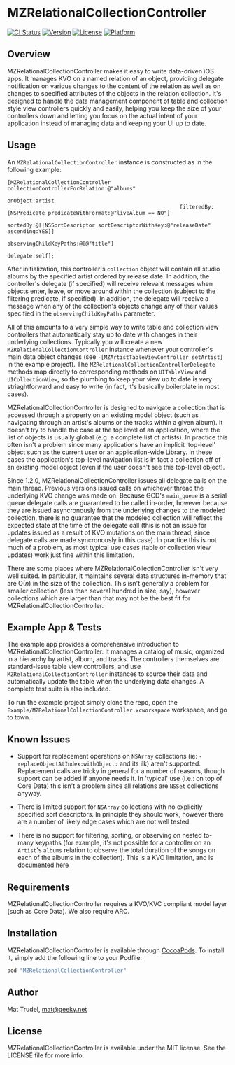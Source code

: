 # MZRelationalCollectionController

[![CI Status](http://img.shields.io/travis/moshozen/MZRelationalCollectionController.svg?style=flat)](https://travis-ci.org/moshozen/MZRelationalCollectionController)
[![Version](https://img.shields.io/cocoapods/v/MZRelationalCollectionController.svg?style=flat)](http://cocoapods.org/pods/MZRelationalCollectionController)
[![License](https://img.shields.io/cocoapods/l/MZRelationalCollectionController.svg?style=flat)](http://cocoapods.org/pods/MZRelationalCollectionController)
[![Platform](https://img.shields.io/cocoapods/p/MZRelationalCollectionController.svg?style=flat)](http://cocoapods.org/pods/MZRelationalCollectionController)

## Overview

MZRelationalCollectionController makes it easy to write data-driven iOS apps.
It manages KVO on a named relation of an object, providing delegate notification
on various changes to the content of the relation as well as on changes to
specified attributes of the objects in the relation collection. It's designed to
handle the data management component of table and collection style view
controllers quickly and easily, helping you keep the size of your controllers
down and letting you focus on the actual intent of your application instead of
managing data and keeping your UI up to date.

## Usage

An `MZRelationalCollectionController` instance is constructed as in the following example:


    [MZRelationalCollectionController collectionControllerForRelation:@"albums"
                                                             onObject:artist
                                                           filteredBy:[NSPredicate predicateWithFormat:@"liveAlbum == NO"]
                                                             sortedBy:@[[NSSortDescriptor sortDescriptorWithKey:@"releaseDate" ascending:YES]]
                                               observingChildKeyPaths:@[@"title"]
                                                             delegate:self];

After initialization, this controller's `collection` object will contain all studio albums by the specified artist ordered by release date. In addition,
the controller's delegate (if specified) will receive relevant messages when objects enter, leave, or move around within the collection (subject to the
filtering predicate, if specified). In addition, the delegate will receive a message when any of the collection's objects change any of their values specified
in the `observingChildKeyPaths` parameter.

All of this amounts to a very simple way to write table and collection view controllers that automatically stay up to date with changes in their 
underlying collections. Typically you will create a new `MZRelationalCollectionController` instance whenever your controller's main data object changes 
(see `-[MZArtistTableViewController setArtist]` in the example project). The `MZRelationalCollectionControllerDelegate` methods map directly to corresponding 
methods on `UITableView` and `UICollectionView`, so the plumbing to keep your view up to date is very striaghtforward and easy to write (in fact, it's basically boilerplate in most cases).

MZRelationalCollectionController is designed to navigate a collection that is accessed through a property on an existing model object (such as 
navigating through an artist's albums or the tracks within a given album). It doesn't try to 
handle the case at the top level of an application, where the list of objects is usually global
(e.g. a complete list of artists). In practice this often isn't a problem since many applications
have an implicit 'top-level' object such as the current user or an application-wide Library. In 
these cases the application's top-level navigation list is in fact a collection off of an existing 
model object (even if the user doesn't see this top-level object).

Since 1.2.0, MZRelationalCollectionController issues all delegate calls on the main thread. Previous
versions issued calls on whichever thread the underlying KVO change was made on. Because GCD's `main_queue`
is a serial queue delegate calls are guaranteed to be called in-order, however because they are issued 
asyncronously from the underlying changes to the modeled collection, there is no guarantee that the 
modeled collection will reflect the expected state at the time of the delegate call (this is not an 
issue for updates issued as a result of KVO mutations on the main thread, since delegate calls are 
made syncronously in this case). In practice this is not much of a problem, as most typical use cases (table
or collection view updates) work just fine within this limitation.

There are some places where MZRelationalCollectionController isn't very well suited. In particular,
it maintains several data structures in-memory that are O(*n*) in the size of the collection. This 
isn't generally a problem for smaller collection (less than several hundred in size, say), however 
collections which are larger than that may not be the best fit for MZRelationalCollectionController.

## Example App & Tests

The example app provides a comprehensive introduction to MZRelationalCollectionController. 
It manages a catalog of music, organized in a hierarchy by artist, album, and tracks. The
controllers themselves are standard-issue table view controllers, and use `MZRelationalCollectionController`
instances to source their data and automatically update the table when the underlying data changes. A complete test suite is also included.

To run the example project simply clone the repo, open the
`Example/MZRelationalCollectionController.xcworkspace` workspace, and go to
town.

## Known Issues

* Support for replacement operations on `NSArray` collections (ie: `- replaceObjectAtIndex:withObject:` and its ilk) aren't supported. Replacement
calls are tricky in general for a number of reasons, though support can be added if anyone
needs it. In 'typical' use (i.e.: on top of Core Data) this isn't a problem since all relations
are `NSSet` collections anyway.

* There is limited support for `NSArray` collections with no explicitly specified
sort descriptors. In principle they should work, however there are a number of likely
edge cases which are not well tested.

* There is no support for filtering, sorting, or observing on nested to-many keypaths (for example,
it's not possible for a controller on an `Artist`'s `albums` relation to observe the total duration 
of the songs on each of the albums in the collection). This is a KVO limitation, and is [documented here](https://developer.apple.com/library/ios/documentation/Cocoa/Conceptual/KeyValueObserving/Articles/KVODependentKeys.html#//apple_ref/doc/uid/20002179-SW5)

## Requirements

MZRelationalCollectionController requires a KVO/KVC compliant model layer (such as
Core Data). We also require ARC.

## Installation

MZRelationalCollectionController is available through [CocoaPods](http://cocoapods.org). To install
it, simply add the following line to your Podfile:

```ruby
pod "MZRelationalCollectionController"
```

## Author

Mat Trudel, mat@geeky.net

## License

MZRelationalCollectionController is available under the MIT license. See the LICENSE file for more info.
